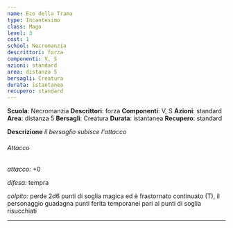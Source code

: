 ```yaml
---
name: Eco della Trama
type: Incantesimo
class: Mago
level: 3
cost: 1
school: Necromanzia
descrittori: forza
componenti: V, S
azioni: standard
area: distanza 5
bersagli: Creatura
durata: istantanea
recupero: standard
---
```

**Scuola**: Necromanzia
**Descrittori**: forza
**Componenti**: V, S
**Azioni**: standard
**Area**: distanza 5
**Bersagli**: Creatura
**Durata**: istantanea
**Recupero**: standard

**Descrizione**
*il bersaglio subisce l'attacco*

###### Attacco

*attacco:* +0

*difesa:* tempra

*colpito:* perde 2d6 punti di soglia magica ed è frastornato continuato (T), il personaggio guadagna punti ferita temporanei pari ai punti di soglia risucchiati

---